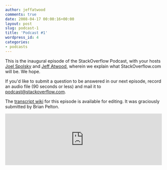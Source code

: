 ```yaml
---
author: jeffatwood
comments: true
date: 2008-04-17 00:00:16+00:00
layout: post
slug: podcast-1
title: 'Podcast #1'
wordpress_id: 4
categories:
- podcasts
---
```


This is the inaugural episode of the StackOverflow Podcast, with your hosts [Joel Spolsky](http://www.joelonsoftware.com/) and [Jeff Atwood](http://www.codinghorror.com/blog/), wherein we explain what StackOverflow.com will be. We hope.



If you'd like to submit a question to be answered in our next episode, 
record an audio file (90 seconds or less) and mail it to [podcast@stackoverflow.com](mailto:podcast@stackoverflow.com).



The [transcript wiki](https://stackoverflow.fogbugz.com/default.asp?W6) for this episode is available for editing. It was graciously submitted by Brian Pelton.


<iframe width="100%" height="166" scrolling="no" frameborder="no" src="https://w.soundcloud.com/player/?url=https%3A//api.soundcloud.com/tracks/13877633&amp;color=ff5500&amp;auto_play=false&amp;hide_related=false&amp;show_comments=true&amp;show_user=true&amp;show_reposts=false"></iframe>

